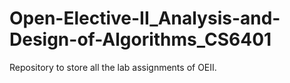 # Open-Elective-II_Analysis-and-Design-of-Algorithms_CS6401

Repository to store all the lab assignments of OEII.
